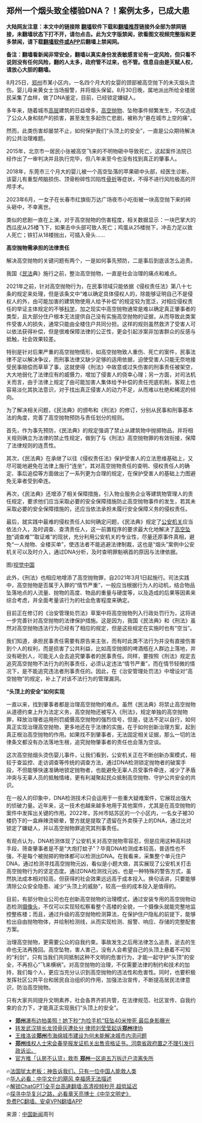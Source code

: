 <!-- 面包屑导航 --> <h2>郑州一个烟头致全楼验DNA？！案例太多，已成大患</h2> <p class="notice"><b>大陆网友注意：本文中的链接除 <a href="https://github.com/bannedbook/fanqiang" >翻墙</a>软件下载和<a href="https://github.com/killgcd/justmysocks/blob/master/README.md">翻墙推荐</a>链接外全部为禁网链接，未翻墙状态下打不开，请勿点击。此为文字版禁闻，欲看图文视频完整版和更多禁闻，请下载<a href="https://github.com/bannedbook/fanqiang">翻墙软件或APP</a>后翻墙上禁闻网。</p><p>备注：翻墙看新闻非常安全，翻墙以真实身份发表敏感言论有一定风险，但只看不说则没有任何风险，翻的人太多，政府管不过来，也不管。信息自由是天赋人权，请放心大胆的翻墙。</b></p>  <div class="entry"> <p>8月25日，<a href="https://www.bannedbook.org/bnews/tag/%e9%83%91%e5%b7%9e/" class="st_tag internal_tag" rel="tag" title="标签 郑州 下的日志">郑州</a>市某小区内，一名四个月大的女婴的颈部被高空抛下的未灭烟头烫伤。婴儿母亲黄女士当场报警，并将烟头保留。8月30日晚，属地派出所给全楼居民采集了血样，做了DNA鉴定，目前，已经锁定嫌疑人。</p> <p>多年来，随着城市<span class='wp_keywordlink_affiliate'><a href="https://www.bannedbook.org/bnews/ccpdope/" title="中共高层内幕" target="_blank">高层</a></span>建筑的日益增多，<a href="https://www.bannedbook.org/bnews/tag/%E9%AB%98%E7%A9%BA%E6%8A%9B%E7%89%A9/" class="st_tag internal_tag" rel="tag" title="标签 高空抛物 下的日志">高空抛物</a>、坠物事件频繁发生，不仅造成了公众人身和财产的损害，甚至发生多起伤亡悲剧，被称为“悬在城市上空的痛”。</p> <p>然而，此类伤害却屡禁不止，如何保护我们“头顶上的安全”，一直是公众期待解决的公共治理难题。</p> <p>2015年，北京市一居民小张被高空飞来的不明物砸中导致死亡，这起案件法院已经作出了一审判决并且执行完毕，但八年来至今也没有找到真正的肇事人。</p> <p>2018年，东莞市三个月大的婴儿被一个高空坠落的苹果砸中头部，经医生诊断，该婴儿有重型颅脑损伤、顶骨粉碎性凹陷性<a href="https://www.bannedbook.org/bnews/tag/%E9%AA%A8%E6%8A%98/" class="st_tag internal_tag" rel="tag" title="标签 骨折 下的日志">骨折</a>等症状，不得不进行风险极高的开颅手术。</p> <p>2023年6月，一女子在长春市红旗街万达广场夜市小吃街被一块高空抛下来的砖头砸中，不幸离世。</p> <p>类似的悲剧一直在上演，对于高空抛物的伤害程度，相关数据显示：一块巴掌大的西瓜皮从25楼飞下，如果击中头部可致人死亡；鸡蛋从25楼抛下，冲击力足以致人死亡；铁钉从18楼抛出，可插入骨头……</p> <p><strong>高空抛物需承担的法律责任</strong></p> <p>解决高空抛物的关键问题有两个，一是如何事先预防，二是事后到底该怎么追责。</p> <p>我国《<a href="https://www.bannedbook.org/bnews/tag/%E6%B0%91%E6%B3%95/" class="st_tag internal_tag" rel="tag" title="标签 民法 下的日志">民法</a>典》施行之前，整治高空抛物，一直是社会治理的痛点和难点。</p> <p>2021年之前，针对高空抛物行为，在民事领域只能依据《侵权责任法》第八十七条的规定来处理，但是该条文中“难以确定具体侵权人的，除能够证明自己不是侵权人的外，由可能加害的建筑物使用人给予补偿”的规定较为宽泛，对相应侵权责任的举证主体规定的不够<span class='wp_keywordlink'><a href="https://www.bannedbook.org/forum11/topic309.html" title="禁片：“科学”的棍子" target="_blank">科学</a></span>，加之现实中高空抛物通常是难以确定真正肇事者的类型，且大部分住户根本无法提供自己没有实施高空抛物的证据，从而导致此类案件受害人的损失，通常只能由全楼住户共同分担。这样的规则虽然救济了受害人可以依法获得补偿，但是很难保障法律的公正性，更会引起涉案非加害群众的反感与抵触，社会效果较差。</p> <p>特别是针对后果严重的高空抛物情形，如高空抛物致人重伤、死亡的案件，民事法律不足以解决争议，而刑事法律又缺少足够的适用依据，迫使受害人只能无奈地接受民事赔偿而草草了事，这就使得《刑法》中故意或过失伤害的刑事责任被架空，大大地弱化了法律应有的威慑力，增加了侵害人的侥幸心理；另一方面，对司法机关而言，由于法律上规定了由可能加害人集体给予补偿的责任兜底机制，客观上也容易淡化其执法意识，对于找出真正侵害人的动力不足，从而难以杜绝和稀泥的倾向。</p> <p>为了解决相关问题，《民法典》的颁布和《刑法》的修订，分别从民事和刑事基本法的角度，完善了高空抛物预防与责任划分的规则。</p> <p>首先，作为事先预防，《民法典》的规定强调了禁止从建筑物中抛掷物品，并将相关规则确立为法律的禁止性规定，做到了与《刑法》高空抛物罪的有效衔接，保障了法律规则的连贯性。</p>  <p>其次，《民法典》在承继了以往《侵权责任法》保护受害人的立法思维基础上，又尽可能地避免在法律上施行“连坐”，其对高空抛物责任的查明、侵权责任人的确定、事后追偿等方面做出了一系列更为合理的规定，在保护受害人的基础上力图避免无辜者受到牵连。</p> <p>再次，《民法典》还增添了相关保障措施，引入物业服务企业等建筑物管理人的责任规定，要求他们应当采取必要的安全保障措施防止高空抛物事件的发生，若其未采取必要的安全保障措施的，还应当依法承担未履行安全保障义务的侵权责任。</p> <p>最后，就实践中最难的侵权责任人如何确定问题，《民法典》规定了<a href="https://www.bannedbook.org/bnews/tag/%E5%85%AC%E5%AE%89%E6%9C%BA%E5%85%B3/" class="st_tag internal_tag" rel="tag" title="标签 公安机关 下的日志">公安机关</a>应当依法介入，及时调查、查清责任人，这一前置程序的要求最大化地解决了<a href="https://www.bannedbook.org/bnews/tag/%E9%AB%98%E7%A9%BA%E5%9D%A0%E7%89%A9/" class="st_tag internal_tag" rel="tag" title="标签 高空坠物 下的日志">高空坠物</a>“调查难”“取证难”的现状，充分利用公安机关的专业性，尽量还原事件真相，避免“一人抛物、全楼买单”，使违法者不能逃避法律制裁，这也是“烟头”案例中公安机关可以及时介入，通过DNA分析，及时查明罪魁祸首的原因与法律依据。</p> <p>图/<a href="https://www.bannedbook.org/bnews/tag/%E8%A7%86%E8%A7%89%E4%B8%AD%E5%9B%BD/" class="st_tag internal_tag" rel="tag" title="标签 视觉中国 下的日志">视觉中国</a></p> <p>此外，《刑法》也相应地增添了高空抛物罪，自2021年3月1日起施行。司法实践中，高空抛物是否属于入罪的“情节严重”，一般应当根据行为人的动机，结合物品坠落地点的人流量、抛物的高度、物品的重量与硬度等，以及造成的后果等因素来综合考虑，并全面考量该行为的社会危害程度来确定。</p> <p>目前正在修订的《治安管理处罚法》草案中将高空抛物列入行政处罚行为，这将进一步完善针对高空抛物的法律保护措施。这是因为，我国《民法典》和《刑法》虽然对高空抛物违法行为已经有了相应的规定，但是这些规定在实施时也有“空当”。</p> <p>我们知道，承担民事责任需要有原告来主张，而有时此类不法行为并没有直接伤害到个人的权利，而是损害了公共利益，比如高空抛掷的啤酒瓶在人群边上落地，并没有砸到人，可能无人会去追究肇事者的民事责任。同样，要按照《刑法》规定去追究高空抛物不法行为的刑事责任，必须认定违法“情节严重”，而在情节轻微的情况下，是不能追究违法者刑事责任的。因此，在《治安管理处罚法》中增设对“高空抛物”的规定，补上了对该不法行为的管理漏洞。</p>  <p><strong>“头顶上的安全”如何实现</strong></p> <p>一直以来，找到肇事者都是治理高空抛物的难点。虽然《民法典》将禁止高空抛物从道德约束上升为法定义务，高空抛物还被写入《刑法》，规定单独的高空抛物罪，释放治理者运用刑罚威慑高空抛物的强烈信号，但是，徒法不足以自行，如何真正实现治理高空抛物，更多地还在于法律的实施，在于如何创新治理方案，起到真正根治高空抛物的作用。如果找不到肇事者，无法固定相关证据，那么一切的法律条文都没有办法落地生根，追究抛物肇事者的责任也会落为空谈。</p> <p>这次高空抛烟头烫伤婴儿事件，让我们看到，公安机关正在不断创新办案模式，相较于查监控、走访调查等传统的调查方法，通过DNA检测锁定抛物者的破案手段，不但能够快速准确地锁定抛物者，也能避免无辜人员受事件牵连，减少了矛盾冲突与无辜人员的抵触情绪，更有利凝聚起民众抵制高空抛物、守护公共安全的共识。</p> <p>在一般人的印象中，DNA检测技术只会运用于一些重大疑难案件，它展现出强大的侦破力量。近年来，这一技术也越来越多地用于其他案件，尤其是在高空抛物的案件中发挥出关键的作用。2022年，苏州市姑苏区的一个小区内，一名女子被30楼扔下的一盒麻辣烫砸晕，警方就是提取了遗留在外卖筷子上的DNA，通过比对锁定了嫌疑人，并以高空抛物罪追究其刑事责任。</p> <p>有观点认为，DNA检测体现了公安机关对高空抛物零容忍，但是应用这种高科技手段，筛查肇事者是不是“大炮打蚊子”？毕竟DNA检测成本较高，普适性也不强，不是每个被抛掷的物体都可以检测出DNA。在我看来，采集整个单元住户DNA，通过检测寻找高空抛物元凶，看似是小题大做，其实展现了公安机关打击高空抛物行为的坚定态度。通过DNA检测找元凶，也是一种特殊的警告方式，虽然执法成本相对较高，但获得的社会效果远远高于成本投入。换句话讲，只要能够清除公众安全隐患、减少“头顶上的威胁”，较高一些的成本投入是值得的。</p> <p>目前，有部分物业公司也在创新高空抛物的治理模式，通过安装专用的高空抛物动态检测<a href="https://www.bannedbook.org/bnews/tag/%E6%91%84%E5%83%8F%E5%A4%B4/" class="st_tag internal_tag" rel="tag" title="标签 摄像头 下的日志">摄像头</a>，不仅可以实现轻松察看整个高楼的全貌，一个摄像头就能完整地监控整栋楼；而且，通过升级的高空抛物检测算法，在保护住户隐私的前提下，能够检出自由抛物物体，并绘制检测线，从而实现检测、报警、响应、存储的完整配套方案。</p> <p>治理高空抛物，更需要公众的自我约束。事故发生之后用法律怎么追责，逝去的生命也无法再挽回。高空坠物，害人害己，没有人会希望自己的头顶上悬着不可知的“利剑”，只有当我们共同抵制这种不文明的危害行为，才能一起守护“头顶”的安全，不再担心“飞来横祸”。对高空抛物的治理，不仅需要法律的制约和技术的加持，我们每个人，更应当充分认识到高空抛物的违法性和危害性。同时，也要积极发挥社区公共平台和居民自治组织的作用，加强法治宣传，不断提高居民法律意识，防治高空抛物。</p>  <p>只有大家共同提升文明素养，社会各界齐抓共管，在法律规范、社区宣传、自我约束的合力下，才能真正实现我们“头顶上的安全”。</p> <!--<div id="taboola-mid-1"></div>--><ul class='op-related-articles' title='相关阅读'> <li><a href='https://www.bannedbook.org/bnews/cbnews/20230915/1934099.html' target='_blank'><b>郑州</b>瀑布边拍美照！她下秒“为捡手机”狂坠40米惨死 最后身影曝光</a></li> <li><a href='https://www.bannedbook.org/bnews/headline/20230915/1933701.html' target='_blank'>转发武汉排长龙领骨灰遭处分 律师刘莹莹起诉<b>郑州</b>律协</a></li> <li><a href='https://www.bannedbook.org/bnews/ssgc/20230914/1933464.html' target='_blank'>王维洛谈<b>郑州</b>市海绵城市建设为何未能解决城市内涝问题</a></li> <li><a href='https://www.bannedbook.org/bnews/weiquan/20230910/1931843.html' target='_blank'><b>郑州</b>维权人士宋会春举报发证机关出售资格证书&#65292;河南省政府置之不理引发行政诉讼&#12290;</a></li> <li><a href='https://www.bannedbook.org/bnews/headline/20230904/1929316.html' target='_blank'>官方推「认房不认贷」救市 <b>郑州</b>一区逾五万拆迁户流离失所</a></li> </ul> <p class="texttj"> 🔥<a href="https://www.bannedbook.org/bnews/ssgc/20230219/1850782.html" target="_blank">法国犹太老板：神告诉我们，只有一位中国人能救人类</a><br/> 🔥<a href="https://www.bannedbook.org/bnews/comments/20220220/1694796.html" target="_blank">华人必看：中华文化的飓风 幸福感无法描述</a><br/> 🔥<a href="https://github.com/bannedbook/fanqiang/wiki/V2ray%E6%9C%BA%E5%9C%BA" target="_blank">解锁ChatGPT|全平台高速翻墙:高清视频秒开,超低延迟</a><br/> 🔥<a href="https://www.bannedbook.org/bnews/comments/20220808/1768773.html" target="_blank">探寻中华复兴之路，必看章天亮博士《中华文明史》</a><br/> <a href="https://github.com/bannedbook/fanqiang/wiki/%E7%A6%81%E9%97%BB%E7%BD%91%E5%AE%89%E5%8D%93%E7%BF%BB%E5%A2%99%E6%96%B0%E9%97%BBAPP" target="_blank">免费PC翻墙、安卓VPN翻墙APP</a><br/> </p><p class="src-info">来源：<span class='wp_keywordlink_affiliate'><a href="https://www.bannedbook.org/bnews/cnnews/" title="中国新闻">中国新闻</a></span>周刊 </p><a name='sharetosocial'></a> <div style="margin-bottom:5px;padding-bottom:5px;clear:both"> <div id="archive-pix-1" class="banner-ads"> <!-- AuctionX Display platform tag START --> <div id="27602x728x90x621x_ADSLOT1" clicktrack="%%CLICK_URL_ESC%%"></div>  <!-- AuctionX Display platform tag END --> </div> <div id="archive-pix-2" class="banner-ads"> <!-- AuctionX Display platform tag START --> <div id="27556x300x250x621x_ADSLOT1" clicktrack="%%CLICK_URL_ESC%%" style="margin:0 auto;text-align:center"></div>  <!-- AuctionX Display platform tag END --> </div> </div>  <div id="archive-pix-1" class="banner-ads"> <!-- AuctionX Display platform tag START --> <div id="27603x728x90x621x_ADSLOT1" clicktrack="%%CLICK_URL_ESC%%"></div>  <!-- AuctionX Display platform tag END --> </div> </div><!--END ENTRY--> 